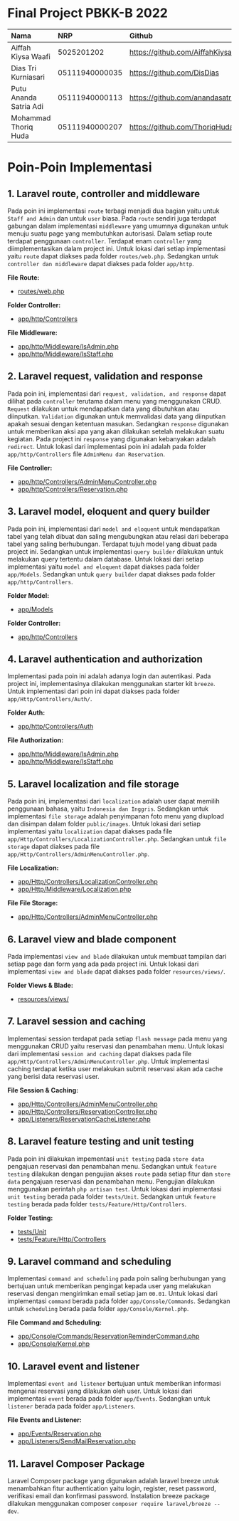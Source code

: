 # Final Project PBKK-B 2022

| Nama | NRP | Github |
| :--------- | :--------- | :--------- |
| Aiffah Kiysa Waafi | 5025201202 | https://github.com/AiffahKiysa |
| Dias Tri Kurniasari | 05111940000035 | https://github.com/DisDias |
| Putu Ananda Satria Adi | 05111940000113 | https://github.com/anandasatriaadi |
| Mohammad Thoriq Huda | 05111940000207 | https://github.com/ThoriqHuda |

# Poin-Poin Implementasi

## 1. Laravel route, controller and middleware
Pada poin ini implementasi `route` terbagi menjadi dua bagian yaitu untuk `Staff and Admin` dan untuk `user` biasa. Pada `route` sendiri juga terdapat gabungan dalam implementasi `middleware` yang umumnya digunakan untuk menuju suatu page yang membutuhkan autorisasi. Dalam setiap route terdapat penggunaan `controller`. Terdapat enam `controller` yang diimplementasikan dalam project ini. Untuk lokasi dari setiap implementasi yaitu `route` dapat diakses pada folder `routes/web.php`. Sedangkan untuk `controller dan middleware` dapat diakses pada folder `app/http`.  

**File Route:**
- [routes/web.php](routes/web.php)<br/>

**Folder Controller:**
- [app/http/Controllers](app/http/Controllers/)<br/>

**File Middleware:**
- [app/http/Middleware/IsAdmin.php](app/http/Middleware/IsAdmin.php)
- [app/http/Middleware/IsStaff.php](app/http/Middleware/IsStaff.php)<br/>

## 2. Laravel request, validation and response
Pada poin ini, implementasi dari `request, validation, and response` dapat dilihat pada `controller` terutama dalam menu yang menggunakan CRUD. `Request` dilakukan untuk mendapatkan data yang dibutuhkan atau diinputkan. `Validation` digunakan untuk memvalidasi data yang diinputkan apakah sesuai dengan ketentuan masukan. Sedangkan `response` digunakan untuk memberikan aksi apa yang akan dilakukan setelah melakukan suatu kegiatan. Pada project ini `response` yang digunakan kebanyakan adalah `redirect`. Untuk lokasi dari implementasi poin ini adalah pada folder `app/http/Controllers` file `AdminMenu dan Reservation`.

**File Controller:**
- [app/http/Controllers/AdminMenuController.php](app/http/Controllers/AdminMenuController.php)
- [app/http/Controllers/Reservation.php](app/http/Controllers/Reservation.php)<br/>

## 3. Laravel model, eloquent and query builder
Pada poin ini, implementasi dari `model and eloquent` untuk mendapatkan tabel yang telah dibuat dan saling mengubungkan atau relasi dari beberapa tabel yang saling berhubungan. Terdapat tujuh model yang dibuat pada project ini. Sedangkan untuk implementasi `query builder` dilakukan untuk melakukan query tertentu dalam database. Untuk lokasi dari setiap implementasi yaitu `model and eloquent` dapat diakses pada folder `app/Models`. Sedangkan untuk `query builder` dapat diakses pada folder `app/http/Controllers`.

**Folder Model:**
- [app/Models](app/Models/)<br/>

**Folder Controller:**
- [app/http/Controllers](app/http/Controllers/)<br/>

## 4. Laravel authentication and authorization
Implementasi pada poin ini adalah adanya login dan autentikasi. Pada project ini, implementasinya dilakukan menggunakan starter kit `breeze`. Untuk implementasi dari poin ini dapat diakses pada folder `app/Http/Controllers/Auth/`.

**Folder Auth:**
- [app/http/Controllers/Auth](app/http/Controllers/Auth)<br/>

**File Authorization:**
- [app/http/Middleware/IsAdmin.php](app/http/Middleware/IsAdmin.php)
- [app/http/Middleware/IsStaff.php](app/http/Middleware/IsStaff.php)<br/>

## 5. Laravel localization and file storage
Pada poin ini, implementasi dari `localization` adalah user dapat memilih penggunaan bahasa, yaitu `Indonesia dan Inggris`. Sedangkan untuk implementasi `file storage` adalah penyimpanan foto menu yang diupload dan disimpan dalam folder `public/images`. Untuk lokasi dari setiap implementasi yaitu `localization` dapat diakses pada file `app/Http/Controllers/LocalizationController.php`. Sedangkan untuk `file storage` dapat diakses pada file `app/Http/Controllers/AdminMenuController.php`.

**File Localization:**
- [app/Http/Controllers/LocalizationController.php](app/Http/Controllers/LocalizationController.php)
- [app/Http/Middleware/Localization.php](app/Http/Middleware/Localization.php)<br/>

**File File Storage:**
- [app/Http/Controllers/AdminMenuController.php](app/Http/Controllers/AdminMenuController.php)<br/>

## 6. Laravel view and blade component
Pada implementasi `view and blade` dilakukan untuk membuat tampilan dari setiap page dan form yang ada pada project ini. Untuk lokasi dari implementasi `view and blade` dapat diakses pada folder `resources/views/`.

**Folder Views & Blade:**
- [resources/views/](resources/views/)<br/>

## 7. Laravel session and caching
Implementasi session terdapat pada setiap `flash message` pada menu yang menggunakan CRUD yaitu reservasi dan penambahan menu. Untuk lokasi dari implementasi `session and caching` dapat diakses pada file `app/Http/Controllers/AdminMenuController.php`. Untuk implementasi caching terdapat ketika user melakukan submit reservasi akan ada cache yang berisi data reservasi user.

**File Session & Caching:**
- [app/Http/Controllers/AdminMenuController.php](app/Http/Controllers/AdminMenuController.php)<br/>
- [app/Http/Controllers/ReservationController.php](app/Http/Controllers/ReservationController.php)<br/>
- [app/Listeners/ReservationCacheListener.php](app/Listeners/ReservationCacheListener.php)<br/>

## 8. Laravel feature testing and unit testing
Pada poin ini dilakukan impementasi `unit testing` pada `store data` pengajuan reservasi dan penambahan menu. Sedangkan untuk `feature testing` dilakukan dengan pengujian akses `route` pada setiap fitur dan `store data` pengajuan reservasi dan penambahan menu. Pengujian dilakukan menggunakan perintah `php artisan test`. Untuk lokasi dari implementasi `unit testing` berada pada folder `tests/Unit`. Sedangkan untuk `feature testing` berada pada folder `tests/Feature/Http/Controllers`.

**Folder Testing:**
- [tests/Unit](tests/Unit)
- [tests/Feature/Http/Controllers](tests/Feature/Http/Controllers)<br/>

## 9. Laravel command and scheduling
Implementasi `command and scheduling` pada poin saling berhubungan yang bertujuan untuk memberikan pengingat kepada user yang melakukan reservasi dengan mengirimkan email setiap jam `00.01`. Untuk lokasi dari implementasi `command` berada pada folder `app/Console/Commands`. Sedangkan untuk `scheduling` berada pada folder `app/Console/Kernel.php`.

**File Command and Scheduling:**
- [app/Console/Commands/ReservationReminderCommand.php](app/Console/Commands/ReservationReminderCommand.php)
- [app/Console/Kernel.php](app/Console/Kernel.php)<br/>

## 10. Laravel event and listener
Implementasi `event and listener` bertujuan untuk memberikan informasi mengenai reservasi yang dilakukan oleh user. Untuk lokasi dari implementasi `event` berada pada folder `app/Events`. Sedangkan untuk `listener` berada pada folder `app/Listeners`.

**File Events and Listener:**
- [app/Events/Reservation.php](app/Events/Reservation.php)
- [app/Listeners/SendMailReservation.php](app/Listeners/SendMailReservation.php)<br/>

## 11. Laravel Composer Package
Laravel Composer package yang digunakan adalah laravel breeze untuk menambahkan fitur authentication yaitu login, register, reset password, verifikasi email dan konfirmasi password. Instalation breeze package dilakukan menggunakan composer `composer require laravel/breeze --dev`.